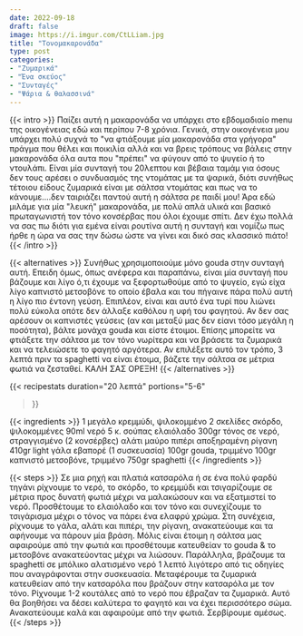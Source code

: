 ```yaml
---
date: 2022-09-18
draft: false
image: https://i.imgur.com/CtLLiam.jpg
title: "Τονομακαρονάδα"
type: post
categories:
- "Ζυμαρικά"
- "Ένα σκεύος"
- "Συνταγές"
- "Ψάρια & θαλασσινά"
---
```


{{< intro >}}
Παίζει αυτή η μακαρονάδα να υπάρχει στο εβδομαδιαίο menu της οικογένειας εδώ και περίπου 7-8 χρόνια. Γενικά, στην οικογένεια μου υπάρχει πολύ συχνά το "να φτιάξουμε μία μακαρονάδα στα γρήγορα" πράγμα που θέλει και ποικιλία αλλά και να βρεις τρόπους να βάλεις στην μακαρονάδα όλα αυτα που "πρέπει" να φύγουν από το ψυγείο ή το ντουλάπι. Είναι μία συνταγή του 20λεπτου και βέβαια ταμάμ για όσους δεν τους αρέσει ο συνδυασμός της ντομάτας με τα ψαρικά, διότι συνήθως τέτοιου είδους ζυμαρικά είναι με σάλτσα ντομάτας και πως να το κάνουμε....δεν ταιριάζει παντού αυτή η σάλτσα ρε παιδί μου! Άρα εδώ μιλάμε για μία "λευκή" μακαρονάδα, με πολύ απλά υλικά και βασικό πρωταγωνιστή τον τόνο κονσέρβας που όλοι έχουμε σπίτι. Δεν έχω πολλά να σας πω διότι για εμένα είναι ρουτίνα αυτή η συνταγή και νομίζω πως ήρθε η ώρα να σας την δώσω ώστε να γίνει και δικό σας κλασσικό πιάτο!
{{< /intro >}}

{{< alternatives >}}
Συνήθως χρησιμοποιούμε μόνο gouda στην συνταγή αυτή. Επειδη όμως, όπως ανέφερα και παραπάνω, είναι μία συνταγή που βάζουμε και λίγο ό,τι έχουμε να ξεφορτωθούμε από το ψυγείο, εγώ είχα λίγο καπνιστό μετσοβόνε το οποίο έβαλα και του πήγαινε πάρα πολύ αυτή η λίγο πιο έντονη γεύση. Επιπλέον, είναι και αυτό ένα τυρί που λιώνει πολύ εύκολα οπότε δεν άλλαξε καθόλου η υφή του φαγητού. Αν δεν σας αρέσουν οι καπνιστές γεύσεις (αν και μεταξύ μας δεν είανι τόσο μεγάλη η ποσότητα), βάλτε μονάχα gouda και είστε έτοιμοι. Επίσης μπορείτε να φτιάξετε την σάλτσα με τον τόνο νωρίτερα και να βράσετε τα ζυμαρικά και να τελειώσετε το φαγητό αργότερα. Αν επιλέξετε αυτό τον τρόπο, 3 λεπτά πριν τα spaghetti να είναι έτοιμα, βάζετε την σάλτσα σε μέτρια φωτιά να ζεσταθεί. ΚΑΛΗ ΣΑΣ ΟΡΕΞΗ!
{{< /alternatives >}}

{{< recipestats 
    duration="20 λεπτά"
    portions="5-6"
>}}

{{< ingredients >}} 
1 μεγάλο κρεμμύδι, ψιλοκομμένο
2 σκελίδες σκόρδο, ψιλοκομμένες 
90ml νερό
5 κ. σούπας ελαιόλαδο
300gr τόνος σε νερό, στραγγισμένο (2 κονσέρβες)
αλάτι
μαύρο πιπέρι
αποξηραμένη ρίγανη
410gr light γάλα εβαπορέ (1 συσκευασία)
100gr gouda, τριμμένο
100gr καπνιστό μετσοβόνε, τριμμένο
750gr spaghetti
{{< /ingredients >}}

{{< steps >}}
Σε μια ρηχή και πλατιά κατσαρόλα ή σε ένα πολύ φαρδύ τηγάνι ρίχνουμε το νερό, το σκόρδο, το κρεμμύδι και τσιγαρίζουμε σε μέτρια προς δυνατή φωτιά μέχρι να μαλακώσουν και να εξατμιστεί το νερό.
Προσθέτουμε το ελαιόλαδο και τον τόνο και συνεχίζουμε το τσιγάρισμα μέχρι ο τόνος να πάρει ένα ελαφρύ χρώμα.
Στη συνέχεια, ρίχνουμε το γάλα, αλάτι και πιπέρι, την ρίγανη, ανακατεύουμε και τα αφήνουμε να πάρουν μία βράση.
Μόλις είναι έτοιμη η σάλτσα μας αφαιρούμε από την φωτιά και προσθέτουμε κατευθείαν το gouda & το μετσοβόνε ανακατεύοντας μέχρι να λιώσουν.
Παράλληλα, βράζουμε τα spaghetti σε μπόλικο αλατισμένο νερό 1 λεπτό λιγότερο από τις οδηγίες που αναγράφονται στην συσκευασία.
Μεταφέρουμε τα ζυμαρικά κατευθείαν από την κατσαρόλα που βράζουν στην κατσαρόλα με τον τόνο.
Ρίχνουμε 1-2 κουτάλες από το νερό που έβραζαν τα ζυμαρικά. Αυτό θα βοηθήσει να δέσει καλύτερα το φαγητό και να έχει περισσότερο σώμα.
Ανακατεύουμε καλά και αφαιρούμε από την φωτιά. Σερβίρουμε αμέσως.
{{< /steps >}}